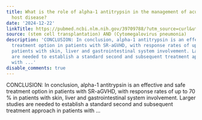 ```yaml
---
title: What is the role of alpha-1 antitrypsin in the management of acute graft versus
  host disease?
date: '2024-12-22'
linkTitle: https://pubmed.ncbi.nlm.nih.gov/39709788/?utm_source=curl&utm_medium=rss&utm_campaign=pubmed-2&utm_content=1jUKNaekwK5-jhnLOsYRQeEvu-lGfd382Ao3uOl7PziqjjxYZK&fc=20220919201732&ff=20241223171041&v=2.18.0.post9+e462414
source: (stem cell transplantation) AND (Cytomegalovirus pneumonia)
description: 'CONCLUSION: In conclusion, alpha-1 antitrypsin is an effective and safe
  treatment option in patients with SR-aGVHD, with response rates of up to 70 % in
  patients with skin, liver and gastrointestinal system involvement. Larger studies
  are needed to establish a standard second and subsequent treatment approach in patients
  with ...'
disable_comments: true
---
```

CONCLUSION: In conclusion, alpha-1 antitrypsin is an effective and safe treatment option in patients with SR-aGVHD, with response rates of up to 70 % in patients with skin, liver and gastrointestinal system involvement. Larger studies are needed to establish a standard second and subsequent treatment approach in patients with ...